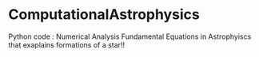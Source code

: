 # ComputationalAstrophysics
Python code : Numerical Analysis Fundamental  Equations in Astrophyiscs that exaplains formations of a star!!
